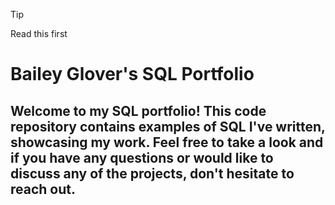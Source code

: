 >[!TIP]
>Read this first


# Bailey Glover's SQL Portfolio
## Welcome to my SQL portfolio! This code repository contains examples of SQL I've written, showcasing my work. Feel free to take a look and if you have any questions or would like to discuss any of the projects, don't hesitate to reach out. 
